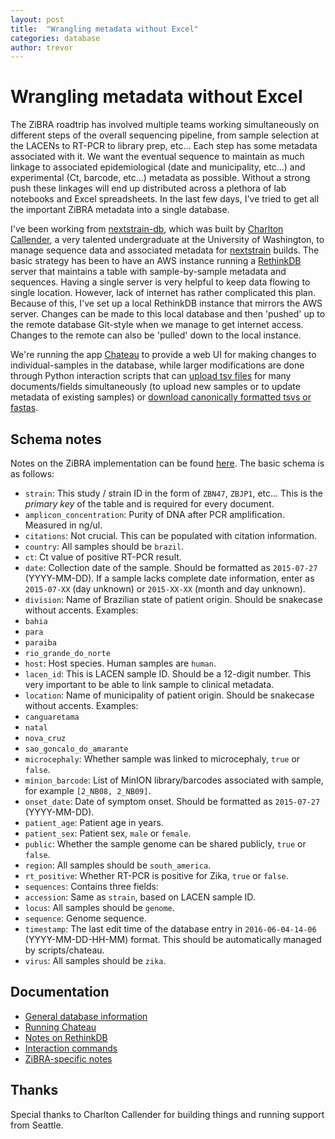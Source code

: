 ```yaml
---
layout: post
title:  "Wrangling metadata without Excel"
categories: database
author: trevor
---
```


# Wrangling metadata without Excel

The ZiBRA roadtrip has involved multiple teams working simultaneously on different steps of the overall sequencing pipeline, from sample selection at the LACENs to RT-PCR to library prep, etc... Each step has some metadata associated with it. We want the eventual sequence to maintain as much linkage to associated epidemiological (date and municipality, etc...) and experimental (Ct, barcode, etc...) metadata as possible. Without a strong push these linkages will end up distributed across a plethora of lab notebooks and Excel spreadsheets. In the last few days, I've tried to get all the important ZiBRA metadata into a single database. 

I've been working from [nextstrain-db](http://github.com/blab/nextstrain-db), which was built by [Charlton Callender](http://bedford.io/team/charlton-callender/), a very talented undergraduate at the University of Washington, to manage sequence data and associated metadata for [nextstrain](http://nextstrain.org) builds. The basic strategy has been to have an AWS instance running a [RethinkDB](http://rethinkdb.org) server that maintains a table with sample-by-sample metadata and sequences. Having a single server is very helpful to keep data flowing to single location. However, lack of internet has rather complicated this plan. Because of this, I've set up a local RethinkDB instance that mirrors the AWS server. Changes can be made to this local database and then 'pushed' up to the remote database Git-style when we manage to get internet access. Changes to the remote can also be 'pulled' down to the local instance.

We're running the app [Chateau](http://github.com/neumino/chateau) to provide a web UI for making changes to individual-samples in the database, while larger modifications are done through Python interaction scripts that can [upload tsv files](http://github.com/blab/nextstrain-db/vdb/zibra_metadata_upload.py) for many documents/fields simultaneously (to upload new samples or to update metadata of existing samples) or [download canonically formatted tsvs or fastas](http://github.com/blab/nextstrain-db/vdb/zibra_download.py).

## Schema notes

Notes on the ZiBRA implementation can be found [here](http://github.com/blab/nextstrain-db/ZIBRA.md). The basic schema is as follows:

* `strain`: This study / strain ID in the form of `ZBN47`, `ZBJP1`, etc... This is the *primary key* of the table and is required for every document.
* `amplicon_concentration`: Purity of DNA after PCR amplification. Measured in ng/ul.
* `citations`: Not crucial. This can be populated with citation information.
* `country`: All samples should be `brazil`.
* `ct`: Ct value of positive RT-PCR result.
* `date`: Collection date of the sample. Should be formatted as `2015-07-27` (YYYY-MM-DD). If a sample lacks complete date information, enter as `2015-07-XX` (day unknown) or `2015-XX-XX` (month and day unknown).
* `division`: Name of Brazilian state of patient origin. Should be snakecase without accents. Examples:
 * `bahia`
 * `para`
 * `paraiba`
 * `rio_grande_do_norte`
* `host`: Host species. Human samples are `human`.
* `lacen_id`: This is LACEN sample ID. Should be a 12-digit number. This very important to be able to link sample to clinical metadata.
* `location`: Name of municipality of patient origin. Should be snakecase without accents. Examples:
 * `canguaretama`
 * `natal` 
 * `nova_cruz`
 * `sao_goncalo_do_amarante`
* `microcephaly`: Whether sample was linked to microcephaly, `true` or `false`.
* `minion_barcode`: List of MinION library/barcodes associated with sample, for example `[2_NB08, 2_NB09]`.
* `onset_date`: Date of symptom onset. Should be formatted as `2015-07-27` (YYYY-MM-DD). 
* `patient_age`: Patient age in years.
* `patient_sex`: Patient sex, `male` or `female`.
* `public`: Whether the sample genome can be shared publicly, `true` or `false`.
* `region`: All samples should be `south_america`.
* `rt_positive`: Whether RT-PCR is positive for Zika, `true` or `false`.
* `sequences`: Contains three fields:
 * `accession`: Same as `strain`, based on LACEN sample ID.
 * `locus`: All samples should be `genome`.
 * `sequence`: Genome sequence.
* `timestamp`: The last edit time of the database entry in `2016-06-04-14-06` (YYYY-MM-DD-HH-MM) format. This should be
automatically managed by scripts/chateau.
* `virus`: All samples should be `zika`.

## Documentation

* [General database information](http://github.com/blab/nextstrain-db)
* [Running Chateau](http://github.com/blab/nextstrain-db#chateau)
* [Notes on RethinkDB](http://github.com/blab/nextstrain-db/RETHINKDB.md)
* [Interaction commands](http://github.com/blab/nextstrain-db/vdb/)
* [ZiBRA-specific notes](http://github.com/blab/nextstrain-db/ZIBRA.md)

## Thanks

Special thanks to Charlton Callender for building things and running support from Seattle.
